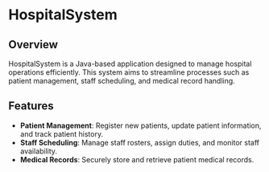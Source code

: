 # HospitalSystem

## Overview

HospitalSystem is a Java-based application designed to manage hospital operations efficiently. This system aims to streamline processes such as patient management, staff scheduling, and medical record handling.

## Features

- **Patient Management**: Register new patients, update patient information, and track patient history.
- **Staff Scheduling**: Manage staff rosters, assign duties, and monitor staff availability.
- **Medical Records**: Securely store and retrieve patient medical records.
